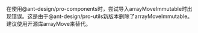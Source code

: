在使用@ant-design/pro-components时，尝试导入arrayMoveImmutable时出现错误。这是由于@ant-design/pro-utils新版本删除了arrayMoveImmutable。建议使用开源库arrayMove来替代。
